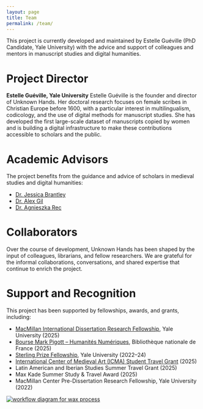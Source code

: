 ```yaml
---
layout: page
title: Team
permalink: /team/
---
```

 
This project is currently developed and maintained by Estelle Guéville (PhD Candidate, Yale University) with the advice and support of colleagues and mentors in manuscript studies and digital humanities.

# Project Director
**Estelle Guéville, Yale University**
Estelle Guéville is the founder and director of Unknown Hands. Her doctoral research focuses on female scribes in Christian Europe before 1600, with a particular interest in multilingualism, codicology, and the use of digital methods for manuscript studies. She has developed the first large-scale dataset of manuscripts copied by women and is building a digital infrastructure to make these contributions accessible to scholars and the public.


# Academic Advisors
The project benefits from the guidance and advice of scholars in medieval studies and digital humanities:
- [Dr. Jessica Brantley](https://english.yale.edu/people/tenured-and-tenure-track-faculty-professors/jessica-brantley)
- [Dr. Alex Gil](https://span-port.yale.edu/people/alexander-gil-fuentes)
- [Dr. Agnieszka Rec](https://beinecke.library.yale.edu/about/staff/agnieszka-rec)

# Collaborators
Over the course of development, Unknown Hands has been shaped by the input of colleagues, librarians, and fellow researchers. We are grateful for the informal collaborations, conversations, and shared expertise that continue to enrich the project.


# Support and Recognition
This project has been supported by fellowships, awards, and grants, including:
  - [MacMillan International Dissertation Research Fellowship](https://macmillan.yale.edu/), Yale University (2025)
  - [Bourse Mark Pigott – Humanités Numériques](https://www.bnf.fr/fr/appel-chercheurs-associes-2025-2026), Bibliothèque nationale de France (2025)
  - [Sterling Prize Fellowship](https://gsas.yale.edu/funding-aid/internal-fellowships/sterling-prize-fellowship), Yale University (2022–24)
  - [International Center of Medieval Art (ICMA) Student Travel Grant](https://www.medievalart.org/) (2025)
  - Latin American and Iberian Studies Summer Travel Grant (2025)
  - Max Kade Summer Study & Travel Award (2025)
  - MacMillan Center Pre-Dissertation Research Fellowship, Yale University (2022)



<a href="{{ '/img/wax_workflow.jpg' | absolute_url }}">
  <img src="{{ '/img/wax_workflow.jpg' | absolute_url }}" alt="workflow diagram for wax process"/>
</a>
